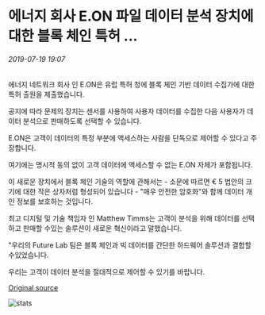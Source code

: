 # 에너지 회사 E.ON 파일 데이터 분석 장치에 대한 블록 체인 특허 ...

###### 2019-07-19 19:07

에너지 네트워크 회사 인 E.ON은 유럽 특허 청에 블록 체인 기반 데이터 수집가에 대한 특허 출원을 제출했습니다.

공지에 따라 문제의 장치는 센서를 사용하여 사용자 데이터를 수집한 다음 사용자가 데이터 분석으로 판매하도록 선택할 수 있습니다.

E.ON은 고객이 데이터의 특정 부분에 액세스하는 사람을 단독으로 제어할 수 있다고 주장합니다.

여기에는 명시적 동의 없이 고객 데이터에 액세스할 수 없는 E.ON 자체가 포함됩니다.

이 새로운 장치에서 블록 체인 기술의 역할에 관해서는 - 소문에 따르면 € 5 법안의 크기에 대한 작은 상자처럼 형성되어 있습니다 - "매우 안전한 암호화"와 함께 데이터 개인 정보를 보호하는 것입니다.

최고 디지털 및 기술 책임자 인 Matthew Timms는 고객이 분석을 위해 데이터를 선택하고 판매할 수있는 솔루션이 새로운 혁신이라고 말했습니다.

"우리의 Future Lab 팀은 블록 체인과 빅 데이터를 간단한 하드웨어 솔루션과 결합할 수있었습니다.

우리는 고객이 데이터 분석을 절대적으로 제어할 수 있기를 바랍니다.

[Original source](https://cointelegraph.com/news/energy-company-eon-files-blockchain-patent-for-data-analytics-device)

![stats](https://c.statcounter.com/11760860/0/a89fa40b/1/ "stats")